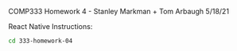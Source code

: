 COMP333 Homework 4 - Stanley Markman + Tom Arbaugh
5/18/21

React Native Instructions:

```bash
cd 333-homework-04

```